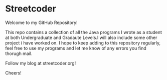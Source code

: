 # Streetcoder

Welcome to my GitHub Repository!

This repo contains a collection of all the Java programs I wrote as a student at both Undergraduate and Gradaute Levels.I will also include some other project i have worked on. I hope to keep adding to this repository regularly, feel free to use my programs and let me know of any errors you find thorugh mail.

Follow my blog at streetcoder.org!

Cheers!
